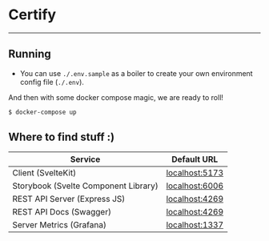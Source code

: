 # Certify

---

## Running

-   You can use `./.env.sample` as a boiler to create your own environment config file (`./.env`).

And then with some docker compose magic, we are ready to roll!

```sh
$ docker-compose up
```

## Where to find stuff :)

| Service                              | Default URL                                      |
| ------------------------------------ | ------------------------------------------------ |
| Client (SvelteKit)                   | [localhost:5173](http://localhost:5173)          |
| Storybook (Svelte Component Library) | [localhost:6006](http://localhost:6006)          |
| REST API Server (Express JS)         | [localhost:4269](http://localhost:4269)          |
| REST API Docs (Swagger)              | [localhost:4269](http://localhost:4269/api/docs) |
| Server Metrics (Grafana)             | [localhost:1337](http://localhost:1337)          |
